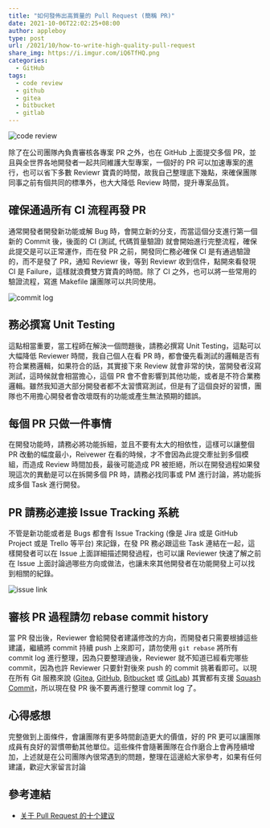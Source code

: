 ```yaml
---
title: "如何發佈出高質量的 Pull Request (簡稱 PR)"
date: 2021-10-06T22:02:25+08:00
author: appleboy
type: post
url: /2021/10/how-to-write-high-quality-pull-request
share_img: https://i.imgur.com/iQ6TfHQ.png
categories:
  - GitHub
tags:
  - code review
  - github
  - gitea
  - bitbucket
  - gitlab
---
```


![code review](https://i.imgur.com/iQ6TfHQ.png)

除了在公司團隊內負責審核各專案 PR 之外，也在 GitHub 上面提交多個 PR，並且與全世界各地開發者一起共同維護大型專案，一個好的 PR 可以加速專案的進行，也可以省下多數 Reviewr 寶貴的時間，故我自己整理底下幾點，來確保團隊同事之前有個共同的標準外，也大大降低 Review 時間，提升專案品質。

<!--more-->

## 確保通過所有 CI 流程再發 PR

通常開發者開發新功能或解 Bug 時，會開立新的分支，而當這個分支進行第一個新的 Commit 後，後面的 CI (測試, 代碼質量驗證) 就會開始進行完整流程，確保此提交是可以正常運作，而在發 PR 之前，開發同仁務必確保 CI 是有通過驗證的，而不是發了 PR，通知 Reviewr 後，等到 Reviewr 收到信件，點開來看發現 CI 是 Failure，這樣就浪費雙方寶貴的時間。除了 CI 之外，也可以將一些常用的驗證流程，寫進 Makefile 讓團隊可以共同使用。

![commit log](https://i.imgur.com/0m2P3LI.jpg)

## 務必撰寫 Unit Testing

這點相當重要，當工程師在解決一個問題後，請務必撰寫 Unit Testing，這點可以大幅降低 Reviewer 時間，我自己個人在看 PR 時，都會優先看測試的邏輯是否有符合業務邏輯，如果符合的話，其實接下來 Review 就會非常的快，當開發者沒寫測試，這時候就會相當擔心，這個 PR 會不會影響到其他功能，或者是不符合業務邏輯。雖然我知道大部分開發者都不太習慣寫測試，但是有了這個良好的習慣，團隊也不用擔心開發者會改壞既有的功能或產生無法預期的錯誤。

## 每個 PR 只做一件事情

在開發功能時，請務必將功能拆細，並且不要有太大的相依性，這樣可以讓整個 PR 改動的幅度最小，Reivewer 在看的時候，才不會因為此提交牽扯到多個模組，而造成 Review 時間加長，最後可能造成 PR 被拒絕，所以在開發過程如果發現這次的異動是可以在拆開多個 PR 時，請務必找同事或 PM 進行討論，將功能拆成多個 Task 進行開發。

## PR 請務必連接 Issue Tracking 系統

不管是新功能或者是 Bugs 都會有 Issue Tracking (像是 Jira 或是 GitHub Project 或是 Trello 等平台) 來記錄，在發 PR 務必跟這些 Task 連結在一起，這樣開發者可以在 Issue 上面詳細描述開發過程，也可以讓 Reviewer 快速了解之前在 Issue 上面討論過哪些方向或做法，也讓未來其他開發者在功能開發上可以找到相關的紀錄。

![issue link](https://i.imgur.com/AL3qCuH.jpg)

## 審核 PR 過程請勿 rebase commit history

當 PR 發出後，Reviewer 會給開發者建議修改的方向，而開發者只需要根據這些建議，繼續將 commit 持續 push 上來即可，請勿使用 `git rebase` 將所有 commit log 進行整理，因為只要整理過後，Reviewer 就不知道已經看完哪些 commit，因為也許 Reviewer 只要針對後來 push 的 commit 挑著看即可。以現在所有 Git 服務來說 ([Gitea][11], [GitHub][12], [Bitbucket][13] 或 [GitLab][14]) 其實都有支援 [Squash Commit](https://www.gitkraken.com/learn/git/git-squash)，所以現在發 PR 後不要再進行整理 commit log 了。

[11]:https://gitea.io/en-us/
[12]:https://github.com/
[13]:https://bitbucket.org/
[14]:https://about.gitlab.com/

## 心得感想

完整做到上面條件，會讓團隊有更多時間創造更大的價值，好的 PR 更可以讓團隊成員有良好的習慣帶動其他單位。這些條件會隨著團隊在合作磨合上會再陸續增加，上述就是在公司團隊內很常遇到的問題，整理在這邊給大家參考，如果有任何建議，歡迎大家留言討論

## 參考連結

* [关于 Pull Request 的十个建议](https://www.infoq.cn/news/2015/02/pull-reques-ten-suggestion/)
